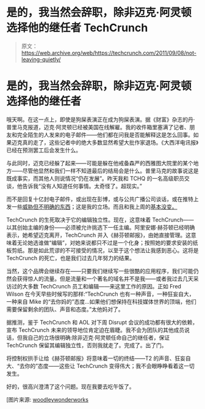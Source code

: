 # 是的，我当然会辞职，除非迈克·阿灵顿选择他的继任者 TechCrunch

> 原文：<https://web.archive.org/web/https://techcrunch.com/2011/09/08/not-leaving-quietly/>

# 是的，我当然会辞职，除非迈克·阿灵顿选择他的继任者

哦天啊。在这一点上，即使是狗屎表演正在成为狗屎表演。据《财富》杂志的丹·普里马克报道，迈克·阿灵顿已经被美国在线解雇。我的收件箱里塞满了记者、朋友和完全陌生的人发来的电子邮件——他们都在问我是否能解释这是怎么回事。如果迈克真的走了，这些记者中的绝大多数显然希望大批作家退场。《大西洋电讯报》已经在预测罢工后会发生什么。

与此同时，迈克已经躲了起来——可能是躲在他戒备森严的西雅图大院里的某个地方——尽管他显然和我们一样不知道最后的结局会是什么。普里马克的故事说这是既成事实，而其他人则说情况“仍在发展”。昨天我和 TCHQ 的一名高级职员交谈，他告诉我“没有人知道任何事情。太奇怪了。超现实。”

而不是回复十亿封电子邮件，或出现在彭博，或与公共广播公司谈话，或在推特上发一些[威胁但不明确的东西](https://web.archive.org/web/20230213021900/http://twitter.com/#!/paulcarr/status/111185305654149120)；这是我的立场。而且和我上周的[基本没变。](https://web.archive.org/web/20230213021900/https://techcrunch.com/2011/09/02/crunchfund/)

TechCrunch 的生死取决于它的编辑独立性。现在，这意味着 TechCrunch——以其创始主编的身份——必须被允许挑选下一任主编。阿里安娜·赫芬顿已经明确表示，她希望迈克离开，TechCrunch 并入《赫芬顿邮报》，由她直接管理。这意味着无论她选谁做“编辑”，对她来说都只不过是一个化身；按照她的要求安装的纸板剪纸。那是如此荒谬的不可接受的情况，以至于这个想法让我感到恶心。这将是 TechCrunch 的死亡，也是我们过去几年努力的结果。

当然，这个品牌会继续存在——只要我们继续写一些很酷的应用程序，我们可能仍然会获得惊人的流量。但是流量和一个著名的域名并不是我——或者我过去几天采访过的大多数 TechCrunch 员工和编辑——来这里工作的原因。正如 Fred Wilson 在今天早些时候写的那样:“TechCrunch 也有一种声音，一种狂妄自大，一种来自 Mike 的“去你妈的”态度…如果他们想保持在科技媒体世界的顶端，他们需要保留剩余的团队、声音和态度。”太他妈对了。

据推测，鉴于 TechCrunch 和 AOL 对下周 Disrupt 会议的成功都有很大的依赖，宣布 TechCrunch 未来的领导地位肯定迫在眉睫。我不会为团队的其他成员说话，但我自己的立场很明确:除非迈克·阿灵顿任命自己的继任者，保证 TechCrunch 保留其编辑独立性，否则我就走了。完成了。出了门。

将控制权拱手让给《赫芬顿邮报》将意味着一切的终结——T2 的声音、狂妄自大、“去你的”态度——这些让 TechCrunch 变得伟大；我不会眼睁睁看着这一切发生。

好的，很高兴澄清了这个问题。现在我要去吃午饭了。

[图片来源: [woodleywonderworks](https://web.archive.org/web/20230213021900/http://www.flickr.com/photos/wwworks/2248069430/)